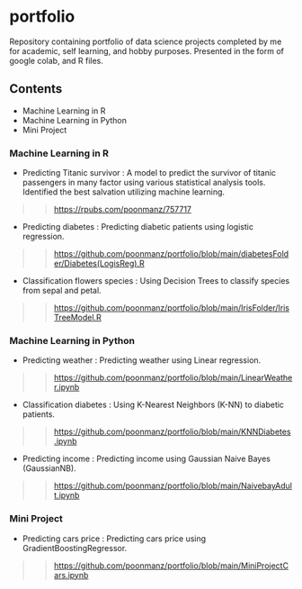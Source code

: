 # portfolio
Repository containing portfolio of data science projects completed by me for academic, self learning, and hobby purposes. Presented in the form of google colab, and R files.
## Contents
- Machine Learning in R
- Machine Learning in Python
- Mini Project
### Machine Learning in R
- Predicting Titanic survivor : A model to predict the survivor of titanic passengers in many factor using various statistical analysis tools. Identified the best salvation utilizing machine learning.
>>https://rpubs.com/poonmanz/757717
- Predicting diabetes : Predicting diabetic patients using logistic regression.
>>https://github.com/poonmanz/portfolio/blob/main/diabetesFolder/Diabetes(LogisReg).R
- Classification flowers species : Using Decision Trees to classify species from sepal and petal.
>>https://github.com/poonmanz/portfolio/blob/main/IrisFolder/IrisTreeModel.R
### Machine Learning in Python
- Predicting weather : Predicting weather using Linear regression.
>>https://github.com/poonmanz/portfolio/blob/main/LinearWeather.ipynb
- Classification diabetes : Using K-Nearest Neighbors (K-NN) to diabetic patients.
>>https://github.com/poonmanz/portfolio/blob/main/KNNDiabetes.ipynb
- Predicting income : Predicting income using Gaussian Naive Bayes (GaussianNB).
>>https://github.com/poonmanz/portfolio/blob/main/NaivebayAdult.ipynb
### Mini Project
- Predicting cars price : Predicting cars price using GradientBoostingRegressor.
>>https://github.com/poonmanz/portfolio/blob/main/MiniProjectCars.ipynb
